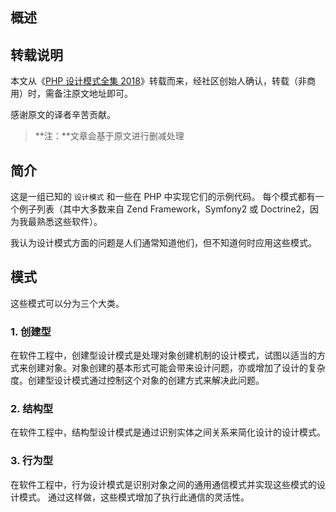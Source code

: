 ## 概述

## 转载说明

本文从《[PHP 设计模式全集 2018](https://laravel-china.org/docs/php-design-patterns/2018)》转载而来，经社区创始人确认，转载（非商用）时，需备注原文地址即可。

感谢原文的译者辛苦贡献。

> **注：**文章会基于原文进行删减处理

## 简介

这是一组已知的 `设计模式` 和一些在 PHP 中实现它们的示例代码。 每个模式都有一个例子列表（其中大多数来自 Zend Framework，Symfony2 或 Doctrine2，因为我最熟悉这些软件）。

我认为设计模式方面的问题是人们通常知道他们，但不知道何时应用这些模式。

## 模式

这些模式可以分为三个大类。

### 1. 创建型

在软件工程中，创建型设计模式是处理对象创建机制的设计模式，试图以适当的方式来创建对象。对象创建的基本形式可能会带来设计问题，亦或增加了设计的复杂度。创建型设计模式通过控制这个对象的创建方式来解决此问题。

### 2. 结构型

在软件工程中，结构型设计模式是通过识别实体之间关系来简化设计的设计模式。

### 3. 行为型

在软件工程中，行为设计模式是识别对象之间的通用通信模式并实现这些模式的设计模式。 通过这样做，这些模式增加了执行此通信的灵活性。